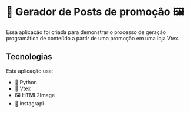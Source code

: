 # 📣 Gerador de Posts de promoção 🖼

Essa aplicação foi criada para demonstrar o processo de geração programática de conteúdo a partir de uma promoção em uma loja Vtex.

## Tecnologias

Esta aplicação usa:
- 🐍 Python
- 📣 Vtex
- 🖼 HTML2Image
- 📱 instagrapi
